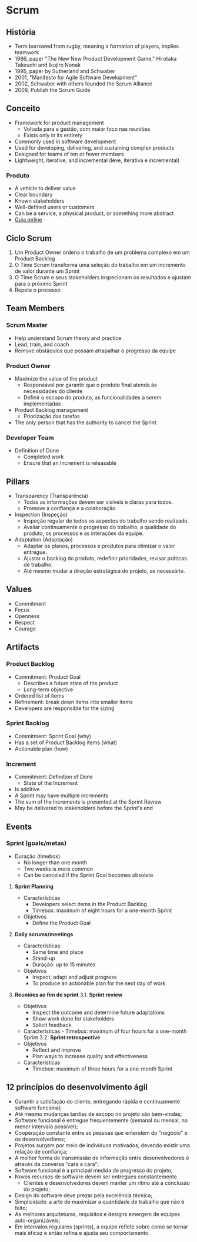 # Scrum

## História

- Term borrowed from rugby, meaning a formation of players, implies teamwork
- 1986, paper "The New New Product Development Game," Hirotaka Takeuchi and Ikujiro Nonak
- 1995, paper by Sutherland and Schwaber
- 2001, "Manifesto for Agile Software Development"
- 2002, Schwaber with others founded the Scrum Alliance
- 2009, Publish the Scrum Guide

## Conceito

- Framework for product management
  - Voltada para a gestão, com maior foco nas reuniões
  - Exists only in its entirety
- Commonly used in software development
- Used for developing, delivering, and sustaining complex products
- Designed for teams of ten or fewer members
- Lightweight, iterative, and incremental (leve, iterativa e incremental)

### Produto

- A vehicle to deliver value
- Clear boundary
- Known stakeholders
- Well-defined users or customers
- Can be a service, a physical product, or something more abstract
- [Guia online](https://scrumguides.org/scrum-guide.html)

## Ciclo Scrum

1. Um Product Owner ordena o trabalho de um problema complexo em um Product Backlog
2. O Time Scrum transforma uma seleção do trabalho em um incremento de valor durante um Sprint
3. O Time Scrum e seus stakeholders inspecionam os resultados e ajustam para o próximo Sprint
4. Repete o processo

## Team Members

### Scrum Master

- Help understand Scrum theory and practice
- Lead, train, and coach
- Remove obstáculos que possam atrapalhar o progresso da equipe

### Product Owner

- Maximize the value of the product
  - Responsável por garantir que o produto final atenda às necessidades do cliente
  - Definir o escopo do produto, as funcionalidades a serem implementadas
- Product Backlog management
  - Priorização das tarefas
- The only person that has the authority to cancel the Sprint

### Developer Team

- Definition of Done
  - Completed work
  - Ensure that an Increment is releasable

## Pillars

- Transparency (Transparência)
  - Todas as informações devem ser visíveis e claras para todos.
  - Promove a confiança e a colaboração.
- Inspection (Inspeção)
  - Inspeção regular de todos os aspectos do trabalho sendo realizado.
  - Avaliar continuamente o progresso do trabalho, a qualidade do produto, os processos e as interações da equipe.
- Adaptation (Adaptação)
  - Adaptar os planos, processos e produtos para otimizar o valor entregue.
  - Ajustar o backlog do produto, redefinir prioridades, revisar práticas de trabalho.
  - Até mesmo mudar a direção estratégica do projeto, se necessário.

## Values

- Commitment
- Focus
- Openness
- Respect
- Courage

## Artifacts

### Product Backlog

- Commitment: Product Goal
  - Describes a future state of the product
  - Long-term objective
- Ordered list of items
- Refinement: break down items into smaller items
- Developers are responsible for the sizing

### Sprint Backlog

- Commitment: Sprint Goal (why)
- Has a set of Product Backlog items (what)
- Actionable plan (how)

### Increment

- Commitment: Definition of Done
  - State of the Increment
- Is additive
- A Sprint may have multiple increments
- The sum of the Increments is presented at the Sprint Review
- May be delivered to stakeholders before the Sprint's end

## Events

### Sprint (goals/metas)

- Duração (timebox)
  - No longer than one month
  - Two weeks is more common
  - Can be canceled if the Sprint Goal becomes obsolete

1. **Sprint Planning**

   - Características
     - Developers select items in the Product Backlog
     - Timebox: maximum of eight hours for a one-month Sprint
   - Objetivos
     - Define the Product Goal

2. **Daily scrums/meetings**

   - Características
     - Same time and place
     - Stand-up
     - Duração: up to 15 minutes
   - Objetivos
     - Inspect, adapt and adjust progress
     - To produce an actionable plan for the next day of work

3. **Reuniões ao fim do sprint**
   3.1. **Sprint review**
   - Objetivos
     - Inspect the outcome and determine future adaptations
     - Show work done for stakeholders
     - Solicit feedback
   - Características - Timebox: maximum of four hours for a one-month Sprint
     3.2. **Sprint retrospective**
   - Objetivos
     - Reflect and improve
     - Plan ways to increase quality and effectiveness
   - Características
     - Timebox: maximum of three hours for a one-month Sprint

## 12 princípios do desenvolvimento ágil

- Garantir a satisfação do cliente, entregando rápida e continuamente software funcional;
- Até mesmo mudanças tardias de escopo no projeto são bem-vindas;
- Software funcional é entregue frequentemente (semanal ou mensal, no menor intervalo possível);
- Cooperação constante entre as pessoas que entendem do "negócio" e os desenvolvedores;
- Projetos surgem por meio de indivíduos motivados, devendo existir uma relação de confiança;
- A melhor forma de transmissão de informação entre desenvolvedores é através da conversa "cara a cara";
- Software funcional é a principal medida de progresso do projeto;
- Novos recursos de software devem ser entregues constantemente.
    - Clientes e desenvolvedores devem manter um ritmo até a conclusão do projeto;
- Design do software deve prezar pela excelência técnica;
- Simplicidade: a arte de maximizar a quantidade de trabalho que não é feito;
- As melhores arquiteturas, requisitos e designs emergem de equipes auto-organizáveis;
- Em intervalos regulares (sprints), a equipe reflete sobre como se tornar mais eficaz e então refina e ajusta seu comportamento.